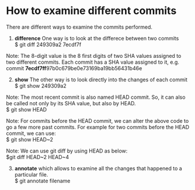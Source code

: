 # How to examine different commits

There are different ways to examine the commits performed. 

1. **difference** One way is to look at the differece between two commits\
$ git diff 249309a2 7ecdf7f

Note: The 8-digit value is the 8 first digits of two SHA values assigned to two different commits. Each commit has a SHA value assigned to it, e.g. commit **7ecdf7ff**97b0c679be0e73169ba19bb56431b46e

2. **show** The other way is to look directly into the changes of each commit\
$ git show 249309a2


Note: The most recent commit is also named HEAD commit. So, it can also be called not only by its SHA value, but also by HEAD.\
$ git show HEAD

Note: For commits before the HEAD commit, we can alter the above code to go a few more past commits. For example for two commits before the HEAD commit, we can use:\
$ git show HEAD~2

Note: We can use git diff by using HEAD as below:\
$git diff HEAD~2 HEAD~4

3. **annotate** which allows to examine all the changes that happened to a particular file.\
$ git annotate filename
